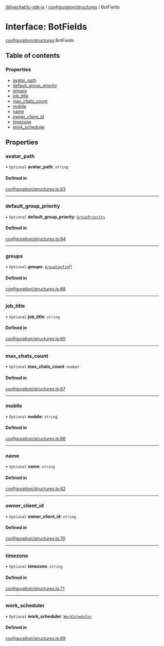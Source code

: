 [@livechat/lc-sdk-js](../README.md) / [configuration/structures](../modules/configuration_structures.md) / BotFields

# Interface: BotFields

[configuration/structures](../modules/configuration_structures.md).BotFields

## Table of contents

### Properties

- [avatar\_path](configuration_structures.BotFields.md#avatar_path)
- [default\_group\_priority](configuration_structures.BotFields.md#default_group_priority)
- [groups](configuration_structures.BotFields.md#groups)
- [job\_title](configuration_structures.BotFields.md#job_title)
- [max\_chats\_count](configuration_structures.BotFields.md#max_chats_count)
- [mobile](configuration_structures.BotFields.md#mobile)
- [name](configuration_structures.BotFields.md#name)
- [owner\_client\_id](configuration_structures.BotFields.md#owner_client_id)
- [timezone](configuration_structures.BotFields.md#timezone)
- [work\_scheduler](configuration_structures.BotFields.md#work_scheduler)

## Properties

### avatar\_path

• `Optional` **avatar\_path**: `string`

#### Defined in

[configuration/structures.ts:63](https://github.com/livechat/lc-sdk-js/blob/a3fdde0/src/configuration/structures.ts#L63)

___

### default\_group\_priority

• `Optional` **default\_group\_priority**: [`GroupPriority`](../enums/configuration_structures.GroupPriority.md)

#### Defined in

[configuration/structures.ts:64](https://github.com/livechat/lc-sdk-js/blob/a3fdde0/src/configuration/structures.ts#L64)

___

### groups

• `Optional` **groups**: [`GroupConfig`](configuration_structures.GroupConfig.md)[]

#### Defined in

[configuration/structures.ts:68](https://github.com/livechat/lc-sdk-js/blob/a3fdde0/src/configuration/structures.ts#L68)

___

### job\_title

• `Optional` **job\_title**: `string`

#### Defined in

[configuration/structures.ts:65](https://github.com/livechat/lc-sdk-js/blob/a3fdde0/src/configuration/structures.ts#L65)

___

### max\_chats\_count

• `Optional` **max\_chats\_count**: `number`

#### Defined in

[configuration/structures.ts:67](https://github.com/livechat/lc-sdk-js/blob/a3fdde0/src/configuration/structures.ts#L67)

___

### mobile

• `Optional` **mobile**: `string`

#### Defined in

[configuration/structures.ts:66](https://github.com/livechat/lc-sdk-js/blob/a3fdde0/src/configuration/structures.ts#L66)

___

### name

• `Optional` **name**: `string`

#### Defined in

[configuration/structures.ts:62](https://github.com/livechat/lc-sdk-js/blob/a3fdde0/src/configuration/structures.ts#L62)

___

### owner\_client\_id

• `Optional` **owner\_client\_id**: `string`

#### Defined in

[configuration/structures.ts:70](https://github.com/livechat/lc-sdk-js/blob/a3fdde0/src/configuration/structures.ts#L70)

___

### timezone

• `Optional` **timezone**: `string`

#### Defined in

[configuration/structures.ts:71](https://github.com/livechat/lc-sdk-js/blob/a3fdde0/src/configuration/structures.ts#L71)

___

### work\_scheduler

• `Optional` **work\_scheduler**: [`WorkScheduler`](configuration_structures.WorkScheduler.md)

#### Defined in

[configuration/structures.ts:69](https://github.com/livechat/lc-sdk-js/blob/a3fdde0/src/configuration/structures.ts#L69)
